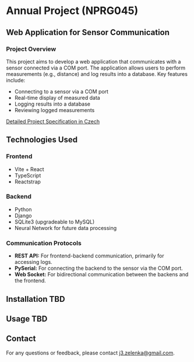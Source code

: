 # Annual Project (NPRG045)
## Web Application for Sensor Communication

### Project Overview

This project aims to develop a web application that communicates with a sensor connected via a COM port. The application allows users to perform measurements (e.g., distance) and log results into a database. Key features include:

- Connecting to a sensor via a COM port
- Real-time display of measured data
- Logging results into a database
- Reviewing logged measurements

[Detailed Project Specification in Czech](./docs/program_specification_cz.md)

## Technologies Used

### Frontend
- Vite + React
- TypeScript
- Reactstrap

### Backend
- Python
- Django
- SQLite3 (upgradeable to MySQL)
- Neural Network for future data processing

### Communication Protocols

- **REST API:** For frontend-backend communication, primarily for accessing logs.
- **PySerial:** For connecting the backend to the sensor via the COM port.
- **Web Socket:** For bidirectional communication between the backens and the frontend.

## Installation TBD

## Usage TBD

## Contact

For any questions or feedback, please contact [j3.zelenka@gmail.com](mailto:j3.zelenka@gmail.com).

